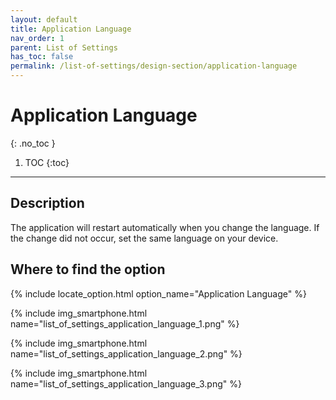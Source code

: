 ```yaml
---
layout: default
title: Application Language
nav_order: 1
parent: List of Settings
has_toc: false
permalink: /list-of-settings/design-section/application-language
---
```


# Application Language
{: .no_toc }

1. TOC
{:toc}

---

## Description
The application will restart automatically when you change the language. If the change did not occur, set the same language on your device.

## Where to find the option
{% include locate_option.html option_name="Application Language" %}

{% include img_smartphone.html name="list_of_settings_application_language_1.png" %}

{% include img_smartphone.html name="list_of_settings_application_language_2.png" %}

{% include img_smartphone.html name="list_of_settings_application_language_3.png" %}
